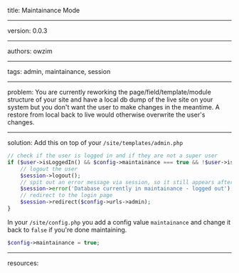 title: Maintainance Mode

----

version: 0.0.3

----

authors: owzim

----

tags: admin, maintainance, session

----

problem:
You are currently reworking the page/field/template/module structure of your site
and have a local db dump of the live site on your system but you don't want the
user to make changes in the meantime. A restore from local back to live would
otherwise overwrite the user's changes.

----

solution:
Add this on top of your `/site/templates/admin.php`

```PHP
// check if the user is logged in and if they are not a super user
if ($user->isLoggedIn() && $config->maintainance === true && !$user->isSuperuser()) {
	// logout the user
	$session->logout();
	// spit out an error message via session, so it still appears after the redirect
	$session->error('Database currently in maintainance - logged out');
	// redirect to the login page
	$session->redirect($config->urls->admin);
}
```

In your `/site/config.php` you add a config value `maintainance` and change it back
to `false` if you're done maintaining.


```PHP
$config->maintainance = true;
```

----

resources:

